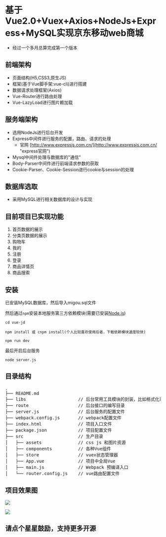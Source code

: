 # 基于Vue2.0+Vuex+Axios+NodeJs+Express+MySQL实现京东移动web商城
- 经过一个多月总算完成第一个版本
## 前端架构
- 页面结构(H5,CSS3,原生JS)
- 框架(基于Vue脚手架:vue-cli)进行搭建
- 数据请求处理框架(Axios)
- Vue-Router进行路由处理
- Vue-LazyLoad进行图片赖加载

## 服务端架构
- 选用NodeJs进行后台开发
- Express中间件进行服务的配置，路由、请求的处理
	- 官网 [http://www.expressjs.com.cn/](http://www.expressjs.com.cn/ "express官网")
- Mysql中间件处理与数据库的"通信"
- Body-Parser中间件进行前端请求参数的获取
- Cookie-Parser、Cookie-Session进行cookie与session的处理


## 数据库选取
- 采用MySQL进行相关数据库的设计与实现

## 目前项目已实现功能
1. 首页数据的展示
2. 分类页数据的展示
3. 购物车
4. 我的
5. 注册
6. 登录
7. 商品详情页
8. 商品搜索


## 安装

已安装MySQL数据库，然后导入migou.sql文件

然后通过`npm`安装本地服务第三方依赖模块(需要已安装[Node.js](https://nodejs.org/))

```
cd vue-jd
```

```
npm install 或 cnpm install(个人比较喜欢使用后者，下载依赖模块速度较快)
```

```
npm run dev
```

最后开启后台服务

```
node server.js
```

## 目录结构
<pre>
.
├── README.md           
├── libs               		// 后台常用工具模块的封装，比如格式化事件、MD5加密等
├── route              		// 后台接口的编写目录
├── server.js          		// 后台服务的配置文件
├── webpack.config.js  		// webpack配置文件
├── index.html         		// 项目入口文件
├── package.json       		// 项目配置文件
├── src                		// 生产目录
│   ├── assets         		// css js 和图片资源
│   ├── components     		// 各种Vue组件
│   ├── store          		// vuex状态管理器
│   ├── App.vue        		// 项目中全局Vue
│   ├── main.js        		// Webpack 预编译入口
│   └── router.config.js    // vue路由配置文件
</pre>

## 项目效果图


![](http://i.imgur.com/hc4Kdcv.png)

![](http://i.imgur.com/e1dli1Y.png)


## 请点个星星鼓励，支持更多开源

